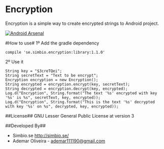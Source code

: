 Encryption
=====================

Encryption is a simple way to create encrypted strings to Android project.

[![Android Arsenal](https://img.shields.io/badge/Android%20Arsenal-encryption-brightgreen.svg?style=flat)](https://android-arsenal.com/details/1/935)

#How to use#
1º Add the gradle dependency
```
compile 'se.simbio.encryption:library:1.1.0'
```
2º Use it
```
String key = "$3creTQei";
String secretText = "Text to be encrypt";
Encryption encryption = new Encryption();
String encrypted = encryption.encrypt(key, secretText);
String decrypted = encryption.decrypt(key, encrypted);
Log.d("Encryption", String.format("The text '%s' encrypted with key '%s' is %s", secretText, key, encrypted));
Log.d("Encryption", String.format("This is the text '%s' decrypted with key '%s' on %s", decrypted, key, encrypted));
```

##License##
GNU Lesser General Public License at version 3

##Developed By##
* Simbio.se <http://simbio.se/>
* Ademar Oliveira - <ademar111190@gmail.com>

